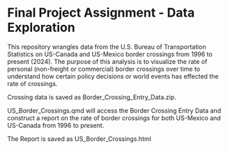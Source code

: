 # Final Project Assignment - Data Exploration

This repository wrangles data from the U.S. Bureau of Transportation Statistics on US-Canada and US-Mexico border crossings from 1996 to present (2024). The purpose of this analysis is to visualize the rate of personal (non-freight or commercial) border crossings over time to understand how certain policy decisions or world events has effected the rate of crossings.

Crossing data is saved as Border_Crossing_Entry_Data.zip.

US_Border_Crossings.qmd will access the Border Crossing Entry Data and construct a report on the rate of border crossings for both US-Mexico and US-Canada from 1996 to present.

The Report is saved as US_Border_Crossings.html

